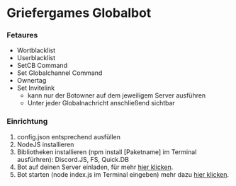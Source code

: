 # Griefergames Globalbot

### Fetaures
- Wortblacklist
- Userblacklist
- SetCB Command
- Set Globalchannel Command
- Ownertag
- Set Invitelink
  - kann nur der Botowner auf dem jeweiligem Server ausführen
  - Unter jeder Globalnachricht anschließend sichtbar

### Einrichtung
  1. config.json entsprechend ausfüllen
  2. NodeJS installieren
  3. Bibliotheken installieren (npm install [Paketname] im Terminal ausfürhren): Discord.JS, FS, Quick.DB
  4. Bot auf deinen Server einladen, für mehr [hier klicken](https://discordjs.guide/preparations/adding-your-bot-to-servers.html#bot-invite-links).
  5. Bot starten (node index.js im Terminal eingeben) mehr dazu [hier klicken](https://discordjs.guide/creating-your-bot/#creating-the-bot-file).
